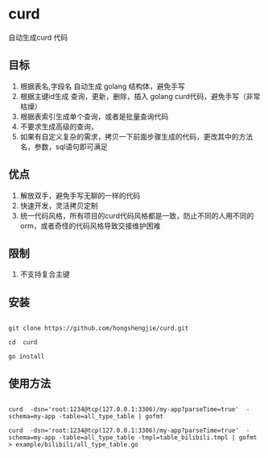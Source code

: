 # curd
自动生成curd 代码


## 目标
1. 根据表名,字段名 自动生成 golang 结构体，避免手写
2. 根据主键id生成 查询，更新，删除，插入 golang curd代码，避免手写（非常枯燥）
3. 根据表索引生成单个查询，或者是批量查询代码
4. 不要求生成高级的查询，
5. 如果有自定义复杂的需求，拷贝一下前面步骤生成的代码，更改其中的方法名，参数，sql语句即可满足


## 优点
1. 解放双手，避免手写无聊的一样的代码
2. 快速开发，灵活拷贝定制
3. 统一代码风格，所有项目的curd代码风格都是一致，防止不同的人用不同的orm，或者奇怪的代码风格导致交接维护困难

## 限制
1. 不支持复合主键

 
## 安装

```

git clone https://github.com/hongshengjie/curd.git

cd  curd 

go install 

```

## 使用方法

```

curd  -dsn='root:1234@tcp(127.0.0.1:3306)/my-app?parseTime=true'  -schema=my-app -table=all_type_table | gofmt 

curd  -dsn='root:1234@tcp(127.0.0.1:3306)/my-app?parseTime=true'  -schema=my-app -table=all_type_table -tmpl=table_bilibili.tmpl | gofmt  > example/bilibili/all_type_table.go

```


